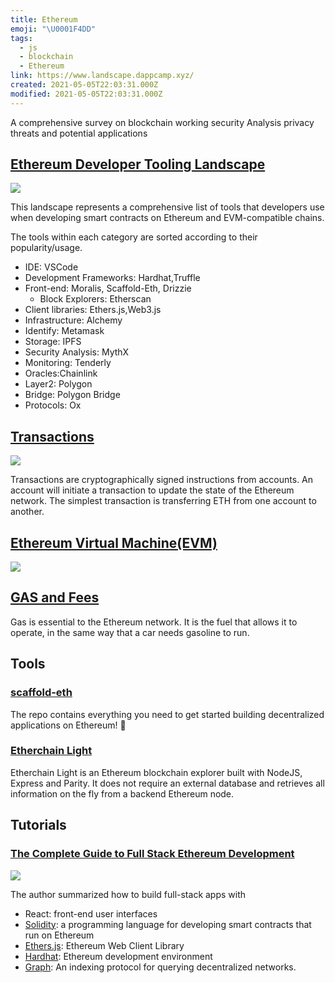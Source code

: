 ```yaml
---
title: Ethereum
emoji: "\U0001F4DD"
tags:
  - js
  - blockchain
  - Ethereum
link: https://www.landscape.dappcamp.xyz/
created: 2021-05-05T22:03:31.000Z
modified: 2021-05-05T22:03:31.000Z
---
```


A comprehensive survey on blockchain working security
Analysis privacy threats and potential applications

## [Ethereum Developer Tooling Landscape](https://www.landscape.dappcamp.xyz/)

![](https://user-images.githubusercontent.com/78253155/172342647-04fe429e-022f-4b95-a049-ac0299a55da7.gif)

This landscape represents a comprehensive list of tools that developers use when developing smart contracts on Ethereum and EVM-compatible chains.

The tools within each category are sorted according to their popularity/usage.

- IDE: VSCode
- Development Frameworks: Hardhat,Truffle
- Front-end: Moralis, Scaffold-Eth, Drizzie
  - Block Explorers: Etherscan
- Client libraries: Ethers.js,Web3.js
- Infrastructure: Alchemy
- Identify: Metamask
- Storage: IPFS
- Security Analysis: MythX
- Monitoring: Tenderly
- Oracles:Chainlink
- Layer2: Polygon
- Bridge: Polygon Bridge
- Protocols: Ox

## [Transactions](https://ethereum.org/en/developers/docs/transactions/)

![](https://d33wubrfki0l68.cloudfront.net/d2eeb3431cc8832d9ff342a82ea5b7fa3fa3c682/7e21d/static/570dedb843948d6bef5e21a6769d5c35/302a4/tx.png)

Transactions are cryptographically signed instructions from accounts. An account will initiate a transaction to update the state of the Ethereum network. The simplest transaction is transferring ETH from one account to another.

## [Ethereum Virtual Machine(EVM)](https://ethereum.org/en/developers/docs/evm/)

![](https://d33wubrfki0l68.cloudfront.net/1e28992f5356f5cbe6a6cd4ae55afb567603ef5d/b91ce/static/e8aca8381c7b3b40c44bf8882d4ab930/302a4/evm.png)

## [GAS and Fees](https://ethereum.org/en/developers/docs/gas/)

Gas is essential to the Ethereum network. It is the fuel that allows it to operate, in the same way that a car needs gasoline to run.

## Tools

### [scaffold-eth](https://github.com/austintgriffith/scaffold-eth)

The repo contains everything you need to get started building decentralized applications on Ethereum! 🚀

### [Etherchain Light](https://github.com/gobitfly/etherchain-light)

Etherchain Light is an Ethereum blockchain explorer built with NodeJS, Express and Parity. It does not require an external database and retrieves all information on the fly from a backend Ethereum node.

## Tutorials

### [The Complete Guide to Full Stack Ethereum Development](https://dev.to/dabit3/the-complete-guide-to-full-stack-ethereum-development-3j13)

![](https://res.cloudinary.com/practicaldev/image/fetch/s--J6E3hgSB--/c_imagga_scale,f_auto,fl_progressive,h_420,q_auto,w_1000/https://dev-to-uploads.s3.amazonaws.com/uploads/articles/fxq0yu3jd7qw35itdxii.jpg)

The author summarized how to build full-stack apps with

- React: front-end user interfaces
- [Solidity](https://soliditylang.org/): a programming language for developing smart contracts that run on Ethereum
- [Ethers.js](https://docs.ethers.io/): Ethereum Web Client Library
- [Hardhat](https://hardhat.org/): Ethereum development environment
- [Graph](https://thegraph.com/): An indexing protocol for querying decentralized networks.
